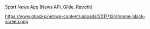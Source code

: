 Sport News App (News API, Glide, Retrofit)

https://www.ghacks.net/wp-content/uploads/2017/12/chrome-black-screen.png
